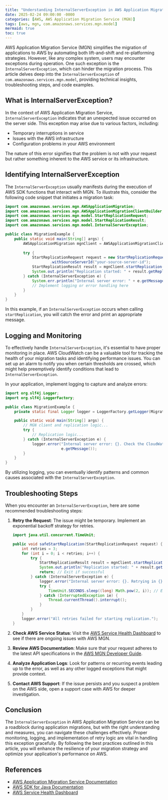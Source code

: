 ```yaml
---
title: "Understanding InternalServerException in AWS Application Migration Service MGN"
date: 2025-02-24 09:00:00 -0000
categories: [AWS, AWS Application Migration Service (MGN)]
tags: [aws, mgn, com.amazonaws.services.mgn.model]
mermaid: true
toc: true
---
```



AWS Application Migration Service (MGN) simplifies the migration of applications to AWS by automating both lift-and-shift and re-platforming strategies. However, like any complex system, users may encounter exceptions during operation. One such exception is the `InternalServerException`, which can hinder the migration process. This article delves deep into the `InternalServerException` of `com.amazonaws.services.mgn.model`, providing technical insights, troubleshooting steps, and code examples.

## What is InternalServerException?

In the context of AWS Application Migration Service, `InternalServerException` indicates that an unexpected issue occurred on the server side. This exception may arise due to various factors, including:

- Temporary interruptions in service
- Issues with the AWS infrastructure
- Configuration problems in your AWS environment

The nature of this error signifies that the problem is not with your request but rather something inherent to the AWS service or its infrastructure.

## Identifying InternalServerException

The `InternalServerException` usually manifests during the execution of AWS SDK functions that interact with MGN. To illustrate this, consider the following code snippet that initiates a migration task:

```java
import com.amazonaws.services.mgn.AWSApplicationMigration;
import com.amazonaws.services.mgn.AWSApplicationMigrationClientBuilder;
import com.amazonaws.services.mgn.model.StartReplicationRequest;
import com.amazonaws.services.mgn.model.StartReplicationResult;
import com.amazonaws.services.mgn.model.InternalServerException;

public class MigrationExample {
    public static void main(String[] args) {
        AWSApplicationMigration mgnClient = AWSApplicationMigrationClientBuilder.defaultClient();
        
        try {
            StartReplicationRequest request = new StartReplicationRequest()
                    .withSourceServerId("your-source-server-id");
            StartReplicationResult result = mgnClient.startReplication(request);
            System.out.println("Replication started: " + result.getReplicationJobId());
        } catch (InternalServerException e) {
            System.err.println("Internal server error: " + e.getMessage());
            // Implement logging or error handling here
        }
    }
}
```

In this example, if an `InternalServerException` occurs when calling `startReplication`, you will catch the error and print an appropriate message.

## Logging and Monitoring

To effectively handle `InternalServerException`, it's essential to have proper monitoring in place. AWS CloudWatch can be a valuable tool for tracking the health of your migration tasks and identifying performance issues. You can set up an alarm to notify you when certain thresholds are crossed, which might help preemptively identify conditions that lead to `InternalServerException`.

In your application, implement logging to capture and analyze errors:

```java
import org.slf4j.Logger;
import org.slf4j.LoggerFactory;

public class MigrationExample {
    private static final Logger logger = LoggerFactory.getLogger(MigrationExample.class);

    public static void main(String[] args) {
        // MGN client and replication logic...
        try {
            // Replication logic...
        } catch (InternalServerException e) {
            logger.error("Internal server error: {}. Check the CloudWatch logs for more details.",
                         e.getMessage());
        }
    }
}
```

By utilizing logging, you can eventually identify patterns and common causes associated with the `InternalServerException`.

## Troubleshooting Steps

When you encounter an `InternalServerException`, here are some recommended troubleshooting steps:

1. **Retry the Request**: The issue might be temporary. Implement an exponential backoff strategy for retries.
  
    ```java
    import java.util.concurrent.TimeUnit;

    public void safeStartReplication(StartReplicationRequest request) {
        int retries = 3;
        for (int i = 0; i < retries; i++) {
            try {
                StartReplicationResult result = mgnClient.startReplication(request);
                System.out.println("Replication started: " + result.getReplicationJobId());
                return; // Exit if successful
            } catch (InternalServerException e) {
                logger.error("Internal server error: {}. Retrying in {} seconds...", e.getMessage(), Math.pow(2, i));
                try {
                    TimeUnit.SECONDS.sleep((long) Math.pow(2, i)); // Exponential backoff
                } catch (InterruptedException ie) {
                    Thread.currentThread().interrupt();
                }
            }
        }
        logger.error("All retries failed for starting replication.");
    }
    ```

2. **Check AWS Service Status**: Visit the [AWS Service Health Dashboard](https://status.aws.amazon.com/) to see if there are ongoing issues with AWS MGN.

3. **Review AWS Documentation**: Make sure that your request adheres to the latest API specifications in the [AWS MGN Developer Guide](https://docs.aws.amazon.com/mgn/latest/APIReference/Welcome.html).

4. **Analyze Application Logs**: Look for patterns or recurring events leading up to the error, as well as any other logged exceptions that might provide context.

5. **Contact AWS Support**: If the issue persists and you suspect a problem on the AWS side, open a support case with AWS for deeper investigation.

## Conclusion

The `InternalServerException` in AWS Application Migration Service can be a roadblock during application migrations, but with the right understanding and measures, you can navigate these challenges effectively. Proper monitoring, logging, and implementation of retry logic are vital in handling this exception gracefully. By following the best practices outlined in this article, you will enhance the resilience of your migration strategy and optimize your application's performance on AWS.

## References

- [AWS Application Migration Service Documentation](https://docs.aws.amazon.com/mgn/latest/userguide/what-is-mgn.html)
- [AWS SDK for Java Documentation](https://docs.aws.amazon.com/sdk-for-java/latest/developer-guide/welcome.html)
- [AWS Service Health Dashboard](https://status.aws.amazon.com/)